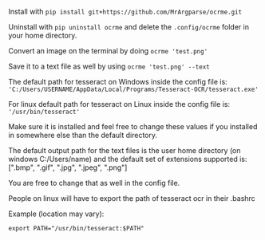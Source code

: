 Install with `pip install git+https://github.com/MrArgparse/ocrme.git`

Uninstall with `pip uninstall ocrme` and delete the `.config/ocrme` folder in your home directory.

Convert an image on the terminal by doing `ocrme 'test.png'`

Save it to a text file as well by using `ocrme 'test.png' --text`

The default path for tesseract on Windows inside the config file is:
`'C:/Users/USERNAME/AppData/Local/Programs/Tesseract-OCR/tesseract.exe'`

For linux default path for tesseract on Linux inside the config file is:
`'/usr/bin/tesseract'`

Make sure it is installed and feel free to change these values if you installed in somewhere else than the default directory.

The default output path for the text files is the user home directory (on windows C:/Users/name) and the default set of extensions supported is: [".bmp", ".gif", ".jpg", ".jpeg", ".png"]

You are free to change that as well in the config file.

People on linux will have to export the path of tesseract ocr in their .bashrc

Example (location may vary):

`export PATH="/usr/bin/tesseract:$PATH"`
